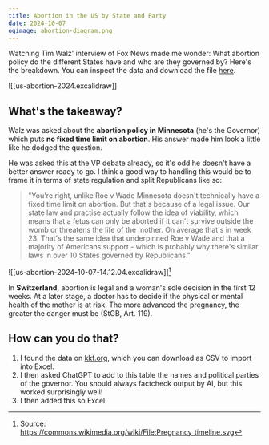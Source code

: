 ```yaml
---
title: Abortion in the US by State and Party
date: 2024-10-07
ogimage: abortion-diagram.png
---
```

Watching Tim Walz' interview of Fox News made me wonder: What abortion policy do the different States have and who are they governed by? Here's the breakdown. You can inspect the data and download the file [here]([abortion.xlsx](https://1drv.ms/x/s!AlKTrtwQHqH_kaFgTcAciNhRz3laVg?e=Q5dlO6)).

![[us-abortion-2024.excalidraw]]
## What's the takeaway? 

Walz was asked about the **abortion policy in Minnesota** (he's the Governor) which puts **no fixed time limit on abortion**. His answer made him look a little like he dodged the question. 

He was asked this at the VP debate already, so it's odd he doesn't have a better answer ready to go. I think a good way to handling this would be to frame it in terms of state regulation and split Republicans like so:

> "You're right, unlike Roe v Wade Minnesota doesn't technically have a fixed time limit on abortion. But that's because of a legal issue. Our state law and practise actually follow the idea of viability, which means that a fetus can only be aborted if it can't survive outside the womb or threatens the life of the mother. On average that's in week 23. That's the same idea that underpinned Roe v Wade and that a majority of Americans support - which is probably why there's similar laws in over 10 States governed by Republicans."

![[us-abortion-2024-10-07-14.12.04.excalidraw]][^1]
[^1]: Source: https://commons.wikimedia.org/wiki/File:Pregnancy_timeline.svg

In **Switzerland**, abortion is legal and a woman's sole decision in the first 12 weeks. At a later stage, a doctor has to decide if the physical or mental health of the mother is at risk. The more advanced the pregnancy, the greater the danger must be (StGB, Art. 119).
## How can you do that? 
1) I found the data on [kkf.org](https://www.kff.org/womens-health-policy/state-indicator/gestational-limit-abortions/?activeTab=map&currentTimeframe=0&selectedDistributions=statutory-limit-on-abortions&sortModel=%7B%22colId%22:%22Location%22,%22sort%22:%22asc%22%7D), which you can download as CSV to import into Excel. 
2) I then asked ChatGPT to add to this table the names and political parties of the governor. You should always factcheck output by AI, but this worked surprisingly well!
3) I then added this so Excel.

